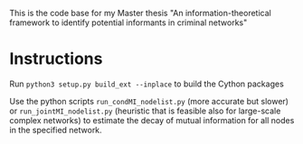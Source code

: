 This is the code base for my Master thesis "An information-theoretical framework to identify potential informants in criminal networks"

# Instructions

Run `python3 setup.py build_ext --inplace` to build the Cython packages

Use the python scripts `run_condMI_nodelist.py` (more accurate but slower) or `run_jointMI_nodelist.py` (heuristic that is feasible also for large-scale complex networks) to estimate the decay of mutual information for all nodes in the specified network.

